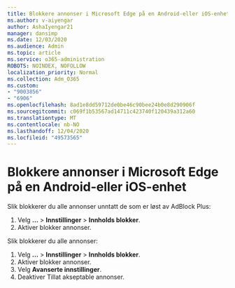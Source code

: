 ```yaml
---
title: Blokkere annonser i Microsoft Edge på en Android-eller iOS-enhet
ms.author: v-aiyengar
author: AshaIyengar21
manager: dansimp
ms.date: 12/03/2020
ms.audience: Admin
ms.topic: article
ms.service: o365-administration
ROBOTS: NOINDEX, NOFOLLOW
localization_priority: Normal
ms.collection: Adm_O365
ms.custom:
- "9003856"
- "6906"
ms.openlocfilehash: 8ad1e8dd59712de0be46c90bee24b0e8d290906f
ms.sourcegitcommit: c069f1b53567ad14711c423740f120439a312a60
ms.translationtype: MT
ms.contentlocale: nb-NO
ms.lasthandoff: 12/04/2020
ms.locfileid: "49573565"
---
```

# <a name="block-ads-in-microsoft-edge-on-an-adroid-or-ios-device"></a>Blokkere annonser i Microsoft Edge på en Android-eller iOS-enhet

Slik blokkerer du alle annonser unntatt de som er løst av AdBlock Plus:
1. Velg **...** > **Innstillinger**  >  **Innholds blokker**.
2. Aktiver blokker annonser.

Slik blokkerer du alle annonser:
1. Velg **...** > **Innstillinger**  >  **Innholds blokker**.
2. Aktiver blokker annonser.
3. Velg **Avanserte innstillinger**.
4. Deaktiver Tillat akseptable annonser.